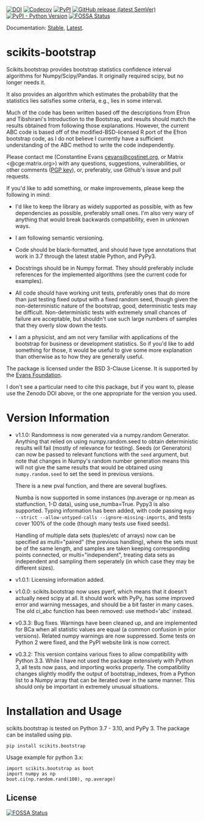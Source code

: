 [![DOI](https://zenodo.org/badge/5336221.svg)](https://zenodo.org/badge/latetdoi/5336221)
[![Codecov](https://img.shields.io/codecov/c/github/cgevans/scikits-bootstrap)](https://codecov.io/gh/cgevans/scikits-bootstrap)
[![PyPI](https://img.shields.io/pypi/v/scikits-bootstrap)](https://pypi.org/project/scikits.bootstrap/)
[![GitHub release (latest SemVer)](https://img.shields.io/github/v/release/cgevans/scikits-bootstrap)](https://github.com/cgevans/scikits-bootstrap/releases)
[![PyPI - Python Version](https://img.shields.io/pypi/pyversions/scikits-bootstrap)](https://pypi.org/project/scikits.bootstrap/)
[![FOSSA Status](https://app.fossa.com/api/projects/git%2Bgithub.com%2Fcgevans%2Fscikits-bootstrap.svg?type=shield)](https://app.fossa.com/projects/git%2Bgithub.com%2Fcgevans%2Fscikits-bootstrap?ref=badge_shield)


Documentation: [Stable](https://scikits-bootstrap.readthedocs.io/en/stable/), [Latest](https://scikits-bootstrap.readthedocs.io/en/latest/).

scikits-bootstrap
=================

Scikits.bootstrap provides bootstrap statistics confidence interval algorithms
for Numpy/Scipy/Pandas. It originally required scipy, but no longer needs it.

It also provides an algorithm which estimates the probability that the
statistics lies satisfies some criteria, e.g., lies in some interval.

Much of the code has been written based off the descriptions from Efron
and Tibshirani's Introduction to the Bootstrap, and results should match
the results obtained from following those explanations. However, the
current ABC code is based off of the modified-BSD-licensed R port of the
Efron bootstrap code, as I do not believe I currently have a sufficient
understanding of the ABC method to write the code independently.

Please contact me (Constantine Evans <cevans@costinet.org>, or Matrix
<@cge:matrix.org>) with any questions, suggestions, vulnerabilities, or other
comments ([PGP key](https://costinet.org/new-cge-pgp.key)), or, preferably, use
Github's issue and pull requests.

If you'd like to add something, or make improvements, please keep the following
in mind:

- I'd like to keep the library as widely supported as possible, with as
  few dependencies as possible, preferably small ones.  I'm also very
  wary of anything that would break backwards compatibility, even in
  unknown ways.

- I am following semantic versioning.

- Code should be black-formatted, and should have type annotations that work
  in 3.7 through the latest stable Python, and PyPy3.

- Docstrings should be in Numpy format.  They should preferably include
  references for the implemented algorithms (see the current code for
  examples).

- All code should have working unit tests, preferably ones that do more
  than just testing fixed output with a fixed random seed, though given
  the non-deterministic nature of the bootstrap, good, deterministic
  tests may be difficult.  Non-deterministic tests with extremely small
  chances of failure are acceptable, but shouldn't use such large numbers
  of samples that they overly slow down the tests.

- I am a physicist, and am not very familiar with applications of the
  bootstrap for business or development statistics.  So if you'd like
  to add something for those, it would be useful to give some more
  explanation than otherwise as to how they are generally useful.

The package is licensed under the BSD 3-Clause License. It is supported
by the [Evans Foundation](https://evansfmm.org).

I don't see a particular need to cite this package, but if you want to,
please use the Zenodo DOI above, or the one appropriate for the version
you used.

Version Information
===================

-   v1.1.0: Randomness is now generated via a numpy.random
    Generator. Anything that relied on using numpy.random.seed to obtain
    deterministic results will fail (mostly of relevance for testing).
    Seeds (or Generators) can now be passed to relevant functions with
    the `seed` argument, but note that changes in Numpy's random number
    generation means this will not give the same results that would be
    obtained using `numpy.random.seed` to set the seed in previous
    versions.

    There is a new pval function, and there are several bugfixes.

    Numba is now supported in some instances (np.average or np.mean as
    statfunction, 1-D data), using use\_numba=True. Pypy3 is also
    supported. Typing information has been added, with code passing
    `mypy --strict --allow-untyped-calls --ignore-missing-imports`, and
    tests cover 100% of the code (though many tests use fixed seeds).

    Handling of multiple data sets (tuples/etc of arrays) now can be
    specified as multi="paired" (the previous handling), where the sets
    must be of the same length, and samples are taken keeping
    corresponding points connected, or multi="independent", treating
    data sets as independent and sampling them seperately (in which case
    they may be different sizes).

-   v1.0.1: Licensing information added.

-   v1.0.0: scikits.bootstrap now uses pyerf, which means that it
    doesn't actually need scipy at all. It should work with PyPy, has
    some improved error and warning messages, and should be a bit faster
    in many cases. The old ci\_abc function has been removed: use
    method='abc' instead.

-   v0.3.3: Bug fixes. Warnings have been cleaned up, and are
    implemented for BCa when all statistic values are equal (a common
    confusion in prior versions). Related numpy warnings are now
    suppressed. Some tests on Python 2 were fixed, and the PyPI website
    link is now correct.

-   v0.3.2: This version contains various fixes to allow compatibility
    with Python 3.3. While I have not used the package extensively with
    Python 3, all tests now pass, and importing works properly. The
    compatibility changes slightly modify the output of
    bootstrap\_indexes, from a Python list to a Numpy array that can be
    iterated over in the same manner. This should only be important in
    extremely unusual situations.

Installation and Usage
======================

scikits.bootstrap is tested on Python 3.7 - 3.10, and PyPy 3. The package
can be installed using pip.

`pip install scikits.bootstrap`

Usage example for python 3.x:

    import scikits.bootstrap as boot
    import numpy as np
    boot.ci(np.random.rand(100), np.average)


## License
[![FOSSA Status](https://app.fossa.com/api/projects/git%2Bgithub.com%2Fcgevans%2Fscikits-bootstrap.svg?type=large)](https://app.fossa.com/projects/git%2Bgithub.com%2Fcgevans%2Fscikits-bootstrap?ref=badge_large)